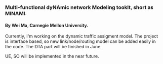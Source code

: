### Multi-functIonal dyNAmic network Modeling tookIt, short as MINAMI. 

#### By Wei Ma, Carnegie Mellon University. 

Currently, I'm working on the dynamic traffic assigment model. The project is interface based, so new link/node/routing model can be added easily in the code. The DTA part will be finished in June.

UE, SO will be implemented in the near future.
